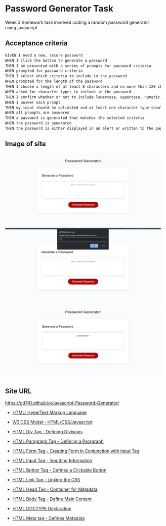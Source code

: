 # Password Generator Task #
Week 3 homework task involved coding a random password generator using javascript 

## Acceptance criteria ##
```md
GIVEN I need a new, secure password
WHEN I click the button to generate a password
THEN I am presented with a series of prompts for password criteria
WHEN prompted for password criteria
THEN I select which criteria to include in the password
WHEN prompted for the length of the password
THEN I choose a length of at least 8 characters and no more than 128 characters
WHEN asked for character types to include in the password
THEN I confirm whether or not to include lowercase, uppercase, numeric, and/or special characters
WHEN I answer each prompt
THEN my input should be validated and at least one character type should be selected
WHEN all prompts are answered
THEN a password is generated that matches the selected criteria
WHEN the password is generated
THEN the password is either displayed in an alert or written to the page
```


## Image of site ##
![alt text](https://github.com/gd741/Javascript-Password-Generator/blob/main/images/pwgen1.jpg)
![alt text](https://github.com/gd741/Javascript-Password-Generator/blob/main/images/pwgen2.jpg)
![alt text](https://github.com/gd741/Javascript-Password-Generator/blob/main/images/pwgen3.jpg)

## Site URL ##
https://gd741.github.io/Javascript-Password-Generator/



* [HTML: HyperText Markup Language](https://developer.mozilla.org/en-US/docs/Web/HTML)

* [W3.CSS Modal - HTML/CSS/Javascript](https://www.w3schools.com/w3css/w3css_modal.asp)

* [HTML Div Tag - Defining Divisions](https://www.w3schools.com/tags/tag_div.asp#:~:text=The%20tag%20defines%20a,inside%20the%20tag!)

* [HTML Paragraph Tag - Defining a Paragraph](https://www.w3schools.com/tags/tag_p.asp)

* [HTML Form Tag - Creating Form in Conjunction with Input Tag](https://www.w3schools.com/tags/tag_form.asp)

* [HTML Input Tag - Inputting Information](https://www.w3schools.com/tags/tag_input.asp)

* [HTML Button Tag - Defines a Clickable Button](https://www.w3schools.com/tags/tag_button.asp)

* [HTML Link Tag - Linking the CSS](https://www.w3schools.com/tags/tag_link.asp#:~:text=The%20tag%20defines%20the,element%2C%20it%20contains%20attributes%20only.)

* [HTML Head Tag - Container for Metadata](https://www.w3schools.com/tags/tag_head.asp)

* [HTML Body Tag - Define Main Content](https://www.w3schools.com/tags/tag_body.asp#:~:text=The%20tag%20defines%20the,element%20in%20an%20HTML%20document.)

* [HTML DOCTYPE Declaration](https://www.w3schools.com/tags/tag_doctype.asp)

* [HTML Meta tag - Defines Metadata](https://www.w3schools.com/tags/tag_meta.asp)
